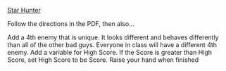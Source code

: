 [Star Hunter](https://github.com/ohiofi/APCSP-projects/blob/master/02%20Star%20Hunter%20(1).pdf)

Follow the directions in the PDF, then also...

Add a 4th enemy that is unique. It looks different and behaves differently than all of the other bad guys. Everyone in class will have a different 4th enemy.
Add a variable for High Score. If the Score is greater than High Score, set High Score to be Score.
Raise your hand when finished

